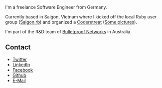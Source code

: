 I'm a freelance Software Engineer from Germany.

Currently based in Saigon, Vietnam where I kicked off the local Ruby user group ([Saigon.rb](http://saigonrb.com)) and organized a [Coderetreat](http://coderetreat.vn) ([Some pictures](https://www.facebook.com/media/set/?set=a.10152313389499868.1073741825.744709867&type=1&l=82fc5ab7b0)).

I'm part of the R&D team of [Bulletproof Networks](http://bulletproof.net.au) in Australia.

## Contact

* [Twitter](http://twitter.com/skorfmann)
* [LinkedIn](http://linkedin.com/in/skorfmann)
* [Facebook](http://facebook.com/skorfmann)
* [Github](http://github.com/skorfmann)
* [E-Mail](mailto:korfmann.sebastian@gmail.com)
